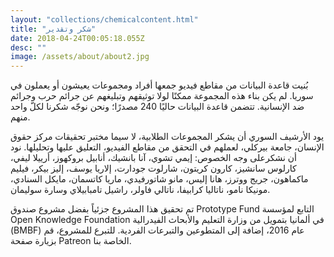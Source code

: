 ```yaml
---
layout: "collections/chemicalcontent.html"
title: "شكر وتقدير"
date: 2018-04-24T00:05:18.055Z
desc: ""
image: /assets/about/about2.jpg
---
```


بُنيت قاعدة البيانات من مقاطع فيديو جمعها أفراد ومجموعات يعيشون أو يعملون في سوريا. لم يكن بناء هذه المجموعة ممكنًا لولا توثيقهم وتبليغهم عن جرائم حرب وجرائم ضد الإنسانية. تتضمن قاعدة البيانات حاليًا 240 مصدرًا؛ ونحن نوجّه شكرنا لكلّ واحد منهم.

يود الأرشيف السوري أن يشكر المجموعات الطلابية، لا سيما مختبر تحقيقات مركز حقوق الإنسان، جامعة بيركلي، لعملهم في التحقق من مقاطع الفيديو، التعليق عليها وتحليلها. نود أن نشكرعلى وجه الخصوص: إيمي تشوي، آنا بانشيك، أنابيل بروكهوز، أرييلا ليفي، كارلوس سانشيز، كارون كريتون، شارلوت جودارت، إلاريا يوسف، إليز بيكر، فيليم ماكماهون، جريج ووترز، هانا إليس، مانو شاتورفيدي، ماريا كاتسمان، مايكل السنادي، مونيكا نامو، ناتاليا كرابيفا، ناتالي فاولر، راشيل تامبابيلاي وسارة سوليمان.

تم تحقيق هذا المشروع جزئياً بفضل مشروع صندوق Prototype Fund التابع لمؤسسة Open Knowledge Foundation في ألمانيا بتمويل من وزارة التعليم والأبحاث الفيدرالية (BMBF) عام 2016، إضافة إلى المتطوعين والتبرعات الفردية. للتبرع للمشروع، قم بزيارة صفحة Patreon الخاصة بنا.
